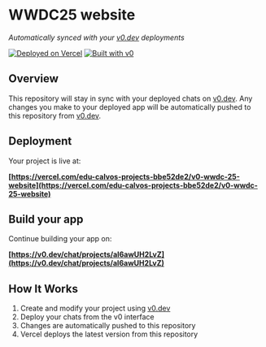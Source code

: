 # WWDC25 website

*Automatically synced with your [v0.dev](https://v0.dev) deployments*

[![Deployed on Vercel](https://img.shields.io/badge/Deployed%20on-Vercel-black?style=for-the-badge&logo=vercel)](https://vercel.com/edu-calvos-projects-bbe52de2/v0-wwdc-25-website)
[![Built with v0](https://img.shields.io/badge/Built%20with-v0.dev-black?style=for-the-badge)](https://v0.dev/chat/projects/aI6awUH2LvZ)

## Overview

This repository will stay in sync with your deployed chats on [v0.dev](https://v0.dev).
Any changes you make to your deployed app will be automatically pushed to this repository from [v0.dev](https://v0.dev).

## Deployment

Your project is live at:

**[https://vercel.com/edu-calvos-projects-bbe52de2/v0-wwdc-25-website](https://vercel.com/edu-calvos-projects-bbe52de2/v0-wwdc-25-website)**

## Build your app

Continue building your app on:

**[https://v0.dev/chat/projects/aI6awUH2LvZ](https://v0.dev/chat/projects/aI6awUH2LvZ)**

## How It Works

1. Create and modify your project using [v0.dev](https://v0.dev)
2. Deploy your chats from the v0 interface
3. Changes are automatically pushed to this repository
4. Vercel deploys the latest version from this repository